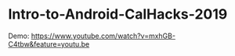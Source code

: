 # Intro-to-Android-CalHacks-2019

Demo: https://www.youtube.com/watch?v=mxhGB-C4tbw&feature=youtu.be
